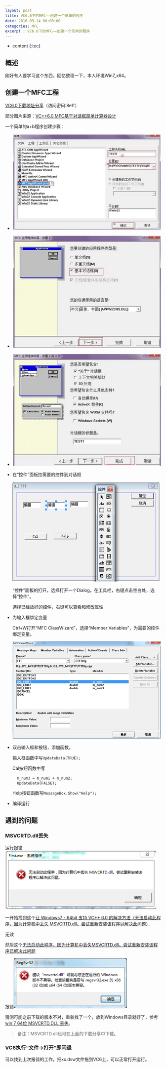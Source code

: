 ```yaml
---
layout: post
title: VC6.0下的MFC——创建一个简单的程序
date: 2016-03-14 00:00:00
categories: MFC
excerpt : VC6.0下的MFC——创建一个简单的程序
---
```


* content
{:toc}

## 概述

刚好有人要学习这个东西，回忆整理一下，本人环境Win7_x64。

## 创建一个MFC工程

[VC6.0下载地址分享](https://yunpan.cn/cmEkrB8j9GAvZ)（访问密码:8e1f）

部分图片来源：[VC++6.0 MFC基于对话框简单计算器设计](http://wenku.baidu.com/link?url=KKVn1lLW6Lw79BMHGfB5pLhAaQDMpQxpLldryA6OolPwWzSTXLsTyZ1Z4QoapbOXlzFGHAWLJKEy6VJ37UPIBpbkPxnz88KuFCdTCSVKc6a)

一个简单的a+b程序创建步骤：

- ![001](/assets/blog-images/2016-03/001.png)
- ![002](/assets/blog-images/2016-03/002.png)
- ![003](/assets/blog-images/2016-03/003.png)
- 在“控件”面板拉需要的控件到对话框

	![004](/assets/blog-images/2016-03/004.png)
		
	“控件”面板的打开，选择打开一个Dialog，在工具栏，右键点击空白处，选择“控件”。
	
	选择已经放好的控件，右键可以查看和修改属性
- 为输入框绑定变量
	
	Ctrl+W打开“MFC ClassWizard”，选择“Member Variables”，为需要的控件绑定变量。
	
	![005](/assets/blog-images/2016-03/005.png)
	
- 双击输入框和按钮，添加函数。

	输入框函数中写`UpdateData(TRUE);`
	
	Cal按钮函数中写
	
		m_num3 = m_num1 + m_num2;
		UpdateData(FALSE);
	
	Help按钮函数写`MessageBox.Show("Help");`
	
- 编译运行

## 遇到的问题

### MSVCRTD.dll丢失

运行报错![006](/assets/blog-images/2016-03/006.png)

一开始找到这个[让 Windows7 - 64bit 支持 VC++ 6.0 的解决方法（无法启动此程序，因为计算机中丢失 MSVCRTD.dll。尝试重新安装该程序以解决此问题）](http://www.cnblogs.com/poissonnotes/p/4372136.html)

无效

然后这个[无法启动此程序，因为计算机中丢失MSVCRTD.dll。尝试重新安装该程序已解决此问题](http://zhidao.baidu.com/link?url=6ziv_P5lDdLp5Egs6AiTvYCe8DdzcowuAZmWEIOmBIDA-4byQg5p-zWDGMlsTBiG9gv5CzG_M6hU9UMaWEU0Na)

报错![007](/assets/blog-images/2016-03/007.png)

猜测可能之前下载的版本不对，重新找了一个，放到Windows目录就好了，参考[win 7 64位 MSVCRTD.DLL 丢失](http://zhidao.baidu.com/link?url=oNC6G7DG1wonzkus5ruu2di67o6o4ngo7Pr37K-mz1caSLOWq7wRZfR6rcxSMFRJZPHncg5bP_8AtkR5fha4Sq)。

> 备注：MSVCRTD.dll也可在上面的下载分享中下载。

### VC6执行“文件->打开”即闪退

可以找到上次报错的工作，把xx.dsw文件拖到VC6上，可以正常打开运行。
